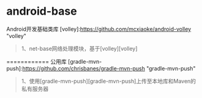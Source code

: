 android-base
============
Android开发基础类库
[volley]:https://github.com/mcxiaoke/android-volley "volley"
>1、net-base网络处理模块，基于[volley][volley]

============
公用库
[gradle-mvn-push]:https://github.com/chrisbanes/gradle-mvn-push "gradle-mvn-push"
>1、使用[gradle-mvn-push][gradle-mvn-push]上传至本地库和Maven的私有服务器
